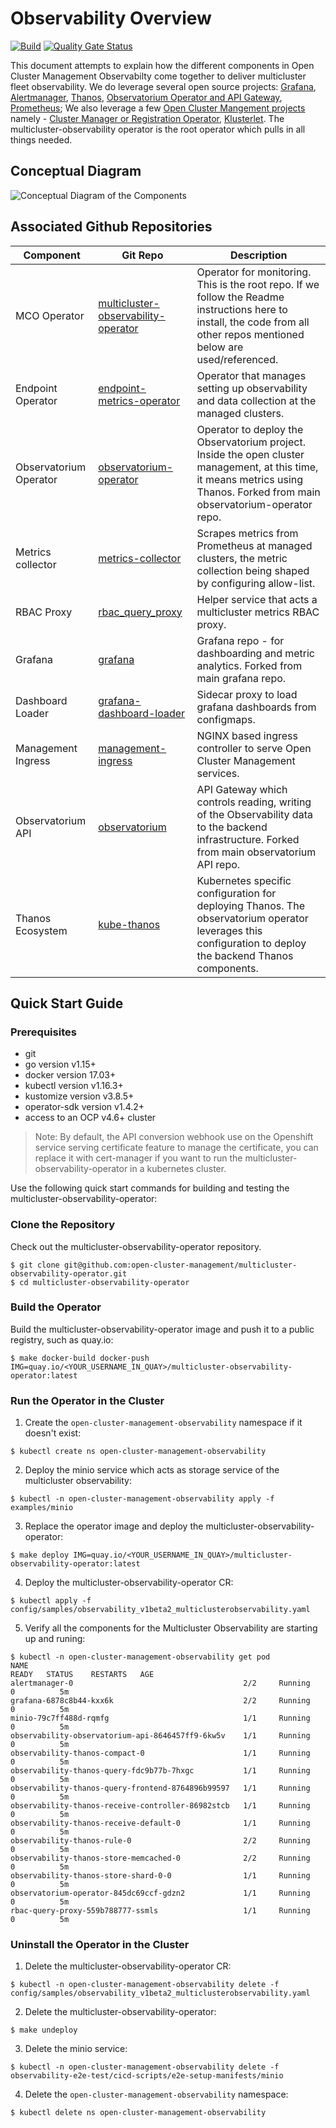 # Observability Overview

[![Build](https://img.shields.io/badge/build-Prow-informational)](https://prow.ci.openshift.org/?repo=open-cluster-management%2F${multicluster-observability-operator})
[![Quality Gate Status](https://sonarcloud.io/api/project_badges/measure?project=open-cluster-management_multicluster-observability-operator&metric=alert_status&token=3452dcca82a98e4aa297c1b31fd21939288db4c0)](https://sonarcloud.io/dashboard?id=open-cluster-management_multicluster-observability-operator)


This document attempts to explain how the different components in Open Cluster Management Observabilty come together to deliver multicluster fleet observability. We do leverage several open source projects: [Grafana](https://github.com/grafana/grafana), [Alertmanager](https://github.com/prometheus/alertmanager), [Thanos](https://github.com/thanos-io/thanos/), [Observatorium Operator and API Gateway](https://github.com/observatorium), [Prometheus](https://github.com/prometheus/prometheus); We also leverage a few [Open Cluster Mangement projects](https://open-cluster-management.io/) namely - [Cluster Manager or Registration Operator](https://github.com/open-cluster-management/registration-operator), [Klusterlet](https://github.com/open-cluster-management/registration-operator). The multicluster-observability operator is the root operator which pulls in all things needed.

## Conceptual Diagram

![Conceptual Diagram of the Components](docs/images/observability_overview_in_ocm.png)

## Associated Github Repositories

Component |Git Repo	| Description	
---  | ------ | ----  
MCO Operator | [multicluster-observability-operator](https://github.com/open-cluster-management/multicluster-observability-operator) | Operator for monitoring. This is the root repo. If we follow the Readme instructions here to install, the code from all other repos mentioned below are used/referenced.
Endpoint Operator | [endpoint-metrics-operator](https://github.com/open-cluster-management/multicluster-observability-operator/operators/endpointmetrics) | Operator that manages  setting up observability and data collection at the managed clusters.
Observatorium Operator | [observatorium-operator](https://github.com/open-cluster-management/observatorium-operator) | Operator to deploy the Observatorium project. Inside the open cluster management, at this time, it means metrics using Thanos. Forked from main observatorium-operator repo.
Metrics collector | [metrics-collector](https://github.com/open-cluster-management/multicluster-observability-operator/collectors/metrics) | Scrapes metrics from Prometheus at managed clusters, the metric collection being shaped by configuring allow-list. 
RBAC Proxy | [rbac_query_proxy](https://github.com/open-cluster-management/multicluster-observability-operator/proxy) | Helper service that acts a multicluster metrics RBAC proxy.
Grafana | [grafana](https://github.com/open-cluster-management/grafana) | Grafana repo -  for  dashboarding and metric analytics. Forked from main grafana repo.
Dashboard Loader | [grafana-dashboard-loader](https://github.com/open-cluster-management/multicluster-observability-operator/loaders/dashboards) | Sidecar proxy to load grafana dashboards from configmaps. 
Management Ingress | [management-ingress](https://github.com/open-cluster-management/management-ingress) | NGINX based ingress controller to serve Open Cluster Management services. 
Observatorium API | [observatorium](https://github.com/open-cluster-management/observatorium) | API Gateway which controls reading, writing of the Observability data to the backend infrastructure. Forked from main observatorium API repo.
Thanos Ecosystem | [kube-thanos](https://github.com/open-cluster-management/kube-thanos) | Kubernetes specific configuration for deploying Thanos. The observatorium operator leverages this configuration to deploy the backend Thanos components.

## Quick Start Guide

### Prerequisites

- git
- go version v1.15+
- docker version 17.03+
- kubectl version v1.16.3+
- kustomize version v3.8.5+
- operator-sdk version v1.4.2+
- access to an OCP v4.6+ cluster

> Note: By default, the API conversion webhook use on the Openshift service serving certificate feature to manage the certificate, you can replace it with cert-manager if you want to run the multicluster-observability-operator in a kubernetes cluster.

Use the following quick start commands for building and testing the multicluster-observability-operator:

### Clone the Repository

Check out the multicluster-observability-operator repository.

```
$ git clone git@github.com:open-cluster-management/multicluster-observability-operator.git
$ cd multicluster-observability-operator
```

### Build the Operator

Build the multicluster-observability-operator image and push it to a public registry, such as quay.io:

```
$ make docker-build docker-push IMG=quay.io/<YOUR_USERNAME_IN_QUAY>/multicluster-observability-operator:latest
```

### Run the Operator in the Cluster

1. Create the `open-cluster-management-observability` namespace if it doesn't exist:
```
$ kubectl create ns open-cluster-management-observability
```

2. Deploy the minio service which acts as storage service of the multicluster observability:
```
$ kubectl -n open-cluster-management-observability apply -f examples/minio
```

3. Replace the operator image and deploy the multicluster-observability-operator:
```
$ make deploy IMG=quay.io/<YOUR_USERNAME_IN_QUAY>/multicluster-observability-operator:latest
```

4. Deploy the multicluster-observability-operator CR:
```
$ kubectl apply -f config/samples/observability_v1beta2_multiclusterobservability.yaml
```

5. Verify all the components for the Multicluster Observability are starting up and runing:
```
$ kubectl -n open-cluster-management-observability get pod
NAME                                                              READY   STATUS    RESTARTS   AGE
alertmanager-0                                      2/2     Running   0          5m
grafana-6878c8b44-kxx6k                             2/2     Running   0          5m
minio-79c7ff488d-rqmfg                              1/1     Running   0          5m
observability-observatorium-api-8646457ff9-6kw5v    1/1     Running   0          5m
observability-thanos-compact-0                      1/1     Running   0          5m
observability-thanos-query-fdc9b77b-7hxgc           1/1     Running   0          5m
observability-thanos-query-frontend-8764896b99597   1/1     Running   0          5m
observability-thanos-receive-controller-86982stcb   1/1     Running   0          5m
observability-thanos-receive-default-0              1/1     Running   0          5m
observability-thanos-rule-0                         2/2     Running   0          5m
observability-thanos-store-memcached-0              2/2     Running   0          5m
observability-thanos-store-shard-0-0                1/1     Running   0          5m
observatorium-operator-845dc69ccf-gdzn2             1/1     Running   0          5m
rbac-query-proxy-559b788777-ssmls                   1/1     Running   0          5m
```

### Uninstall the Operator in the Cluster

1. Delete the multicluster-observability-operator CR:

```
$ kubectl -n open-cluster-management-observability delete -f config/samples/observability_v1beta2_multiclusterobservability.yaml
```

2. Delete the multicluster-observability-operator:

```
$ make undeploy
```

3. Delete the minio service:

```
$ kubectl -n open-cluster-management-observability delete -f observability-e2e-test/cicd-scripts/e2e-setup-manifests/minio
```

4. Delete the `open-cluster-management-observability` namespace:

```
$ kubectl delete ns open-cluster-management-observability
```
